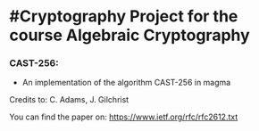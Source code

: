 #Cryptography Project for the course Algebraic Cryptography 
============

### CAST-256:

* An implementation of the algorithm CAST-256 in magma

Credits to: C. Adams, J. Gilchrist

You can find the paper on: https://www.ietf.org/rfc/rfc2612.txt

